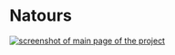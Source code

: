 # Natours

[<img src="https://github.com/IamGalexing/Natours--project/blob/master/img/Natours.jpg" alt="screenshot of main page of the project" target="_blank"/>](https://iamgalexing.github.io/Natours--project/)
